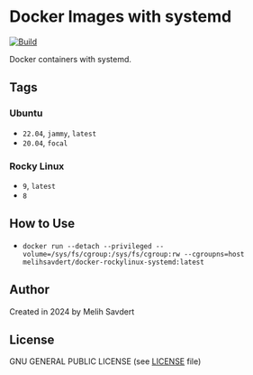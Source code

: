 # Docker Images with systemd

[![Build](https://github.com/msavdert/docker-rhel-systemd/actions/workflows/build.yml/badge.svg?branch=main)](https://github.com/msavdert/docker-rhel-systemd/actions/workflows/build.yml) 

Docker containers with systemd.

## Tags

### Ubuntu

  - `22.04`, `jammy`, `latest`
  - `20.04`, `focal`

### Rocky Linux

  - `9`, `latest`
  - `8`

## How to Use

  * `docker run --detach --privileged --volume=/sys/fs/cgroup:/sys/fs/cgroup:rw --cgroupns=host melihsavdert/docker-rockylinux-systemd:latest`

## Author

Created in 2024 by Melih Savdert

## License

GNU GENERAL PUBLIC LICENSE (see [LICENSE](LICENSE) file)
